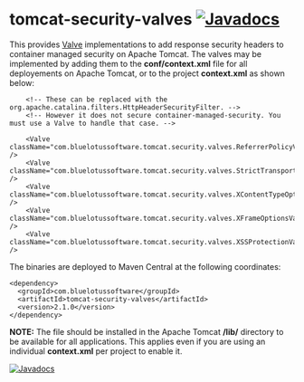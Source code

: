 # tomcat-security-valves [![Javadocs](http://www.javadoc.io/badge/com.bluelotussoftware/tomcat-security-valves.svg)](http://www.javadoc.io/doc/com.bluelotussoftware/tomcat-security-valves)
This provides [Valve](https://tomcat.apache.org/tomcat-8.5-doc/api/org/apache/catalina/Valve.html) implementations to add response security headers to container managed security on Apache Tomcat. The valves may be implemented by adding them to the **conf/context.xml** file for all deployements on Apache Tomcat, or to the project **context.xml** as shown below:
```
    <!-- These can be replaced with the org.apache.catalina.filters.HttpHeaderSecurityFilter. -->
    <!-- However it does not secure container-managed-security. You must use a Valve to handle that case. -->

    <Valve className="com.bluelotussoftware.tomcat.security.valves.ReferrerPolicyValve" />
    <Valve className="com.bluelotussoftware.tomcat.security.valves.StrictTransportSecurityValve" />
    <Valve className="com.bluelotussoftware.tomcat.security.valves.XContentTypeOptionsValve" />
    <Valve className="com.bluelotussoftware.tomcat.security.valves.XFrameOptionsValve" />
    <Valve className="com.bluelotussoftware.tomcat.security.valves.XSSProtectionValve" />
```
The binaries are deployed to Maven Central at the following coordinates:
```
<dependency>
  <groupId>com.bluelotussoftware</groupId>
  <artifactId>tomcat-security-valves</artifactId>
  <version>2.1.0</version>
</dependency>
```
**NOTE:** The file should be installed in the Apache Tomcat **/lib/** directory to be available for all applications. This applies even if you are using an individual **context.xml** per project to enable it.

[![Javadocs](http://www.javadoc.io/badge/com.bluelotussoftware/tomcat-security-valves.svg)](http://www.javadoc.io/doc/com.bluelotussoftware/tomcat-security-valves)
